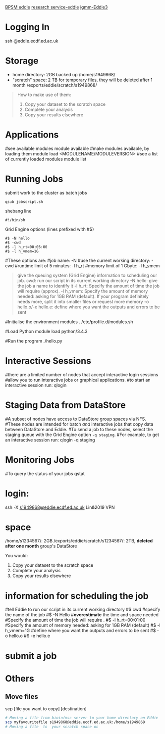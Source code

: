 [BPSM eddie](http://129.215.170.35/07_Using_Eddie.html)
[research service-eddie](https://www.wiki.ed.ac.uk/display/ResearchServices/Anaconda)
[igmm-Eddie3](http://wikilocal.igmm.ed.ac.uk/wiki/index.php/Cluster2-Eddie3)

# Logging In
ssh <YOUR UUN>@eddie.ecdf.ed.ac.uk
# Storage 
- home directory: 2GB backed up
/home/s1949868/
- "scratch" space: 2 TB for temporary files, they will be deleted after 1 month
/exports/eddie/scratch/s1949868/
> How to make use of them:
> 1.  Copy your dataset to the scratch space
> 2.  Complete your analysis
> 3.  Copy your results elsewhere
# Applications 
#see available modules
module available
#make modules available, by loading them
module load <MODULENAME/MODULEVERSION>
#see a list of currently loaded modules
module list
# Running Jobs 
submit work to the cluster as batch jobs
```
qsub jobscript.sh
```
shebang line
```
#!/bin/sh
```
Grid Engine options (lines prefixed with #$)
```
#$ -N hello              
#$ -cwd                  
#$ -l h_rt=00:05:00 
#$ -l h_vmem=1G
```
#These options are:
#job name: -N
#use the current working directory: -cwd
#runtime limit of 5 minutes: -l h_rt
#memory limit of 1 Gbyte: -l h_vmem
> give the queuing system (Grid Engine) information to scheduling our job.
> cwd: run our script in its current working directory
> -N hello: give the job a name to identify it
> -l h_rt: Specify the amount of time the job will require (approx).
> -l h_vmem: Specify the amount of memory needed: asking for 1GB RAM (default). If your program definitely needs more, split it into smaller files or request more memory
> -o hello.o/-e hello.e: define where you want the outputs and errors to be sent

#Initialise the environment modules
. /etc/profile.d/modules.sh
 
#Load Python
module load python/3.4.3
 
#Run the program
./hello.py
# Interactive Sessions 
#there are a limited number of nodes that accept interactive login sessions
#allow you to run interactive jobs or graphical applications. #to start an interactive session run:
qlogin
# Staging Data from DataStore 
#A subset of nodes have access to DataStore group spaces via NFS. 
#These nodes are intended for batch _and_ interactive jobs that copy data between DataStore and Eddie. 
#To send a job to these nodes, select the staging queue with the Grid Engine option `-q staging`. 
#For example, to get an interactive session run:
qlogin -q staging
# Monitoring Jobs 
#To query the status of your jobs
qstat
# login:
ssh -X s1949868@eddie.ecdf.ed.ac.uk
Lin&2019
VPN
# space
/home/s1234567/: 2GB
/exports/eddie/scratch/s1234567/: 2TB, **deleted after one month**
group's DataStore

You would:
1.  Copy your dataset to the scratch space
2.  Complete your analysis
3.  Copy your results elsewhere
# information for scheduling the job
#tell Eddie to run our script in its current working directory
#$ cwd
#specify the name of the job
#$ -N Hello
#**overestimate** the time and space needed
#Specify the amount of time the job will require .
#$ -l h_rt=00:01:00
#Specify the amount of memory needed: asking for 1GB RAM (default)
#$ -l h_vmem=1G
#define where you want the outputs and errors to be sent
#$ -o hello.o
#$ -e hello.e

# submit a job

# Others 
## Move files
scp [file you want to copy] [destination]
```bash
# Moving a file from bioinfmsc server to your home directory on Eddie 
scp myfavouritefile s1949868@eddie.ecdf.ed.ac.uk:/home/s1949868  
# Moving a file  to  your scratch space on
```

<!--stackedit_data:
eyJoaXN0b3J5IjpbLTQ5NjAxNDEwOSw4ODg2MTM2NDgsMTY4Nz
MzMzIwOSwtMTE5MTA1NTkzOSwxODQwMzI1Nzk1LDE5NzU3Mzc2
NjcsLTQ2NTQ2MjQ1OCwtMTU2ODU4MjE0MSw2NTA4MjMwNjgsMT
g0OTU5MDM2NiwxNDc1OTA0MTkyLDMyMjIwMjAyMiwxOTY3NTI5
ODI2LC0xMDAyNTI5NzEyLC0xNTA2NzI3ODAyLDM4OTUyNTEwNi
wtMTIzMTg4MzQ1Niw3MjI2MjMxODAsMTUxODAzNTA2Niw0NDc1
NjkzNzhdfQ==
-->